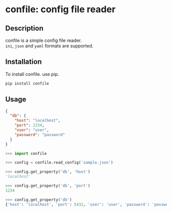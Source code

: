 # confile: config file reader

## Description

confile is a simple config file reader.  
`ini`, `json` and `yaml` formats are supported.

## Installation

To install confile. use pip.
```bash
pip install confile
```

## Usage

```json
{
  "db": {
    "host": "localhost",
    "port": 1234,
    "user": "user",
    "password": "password"
  }
}
```
```python
>>> import confile

>>> config = confile.read_config('sample.json')

>>> config.get_property('db', 'host')
'localhost'

>>> config.get_property('db', 'port')
1234

>>> config.get_property('db')
{'host': 'localhost', 'port': 5432, 'user': 'user', 'password': 'password'}
```
